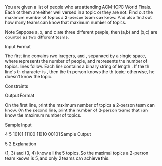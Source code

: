 You are given a list of  people who are attending ACM-ICPC World Finals. Each of them are either well versed in a topic or they are not. Find out the maximum number of topics a 2-person team can know. And also find out how many teams can know that maximum number of topics.

Note Suppose a, b, and c are three different people, then (a,b) and (b,c) are counted as two different teams.

Input Format

The first line contains two integers,  and , separated by a single space, where  represents the number of people, and  represents the number of topics.  lines follow.
Each line contains a binary string of length . If the th line's th character is , then the th person knows the th topic; otherwise, he doesn't know the topic.

Constraints 
 

Output Format

On the first line, print the maximum number of topics a 2-person team can know. 
On the second line, print the number of 2-person teams that can know the maximum number of topics.

Sample Input

4 5
10101
11100
11010
00101
Sample Output

5
2
Explanation

(1, 3) and (3, 4) know all the 5 topics. So the maximal topics a 2-person team knows is 5, and only 2 teams can achieve this.
